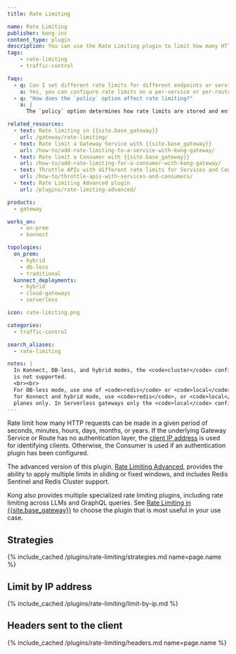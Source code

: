 ```yaml
---
title: Rate Limiting

name: Rate Limiting
publisher: kong-inc
content_type: plugin
description: You can use the Rate Limiting plugin to limit how many HTTP requests can be made in a given period of seconds, minutes, hours, days, months, or years.
tags:
    - rate-limiting
    - traffic-control

faqs:
  - q: Can I set different rate limits for different endpoints or services?
    a: Yes, you can configure rate limits on a per-service or per-route basis by applying the Rate Limiting plugin to specific services or routes in Kong.
  - q: "How does the `policy` option affect rate limiting?"
    a: |
      The `policy` option determines how rate limits are stored and enforced. The `local` policy uses Kong’s in-memory storage, while the `redis` policy uses Redis, which is useful for distributed setups where rate limiting needs to be consistent across multiple Kong data plane nodes.

related_resources:
  - text: Rate limiting in {{site.base_gateway}}
    url: /gateway/rate-limiting/
  - text: Rate limit a Gateway Service with {{site.base_gateway}}
    url: /how-to/add-rate-limiting-to-a-service-with-kong-gateway/
  - text: Rate limit a Consumer with {{site.base_gateway}}
    url: /how-to/add-rate-limiting-for-a-consumer-with-kong-gateway/
  - text: Throttle APIs with different rate limits for Services and Consumers
    url: /how-to/throttle-apis-with-services-and-consumers/
  - text: Rate Limiting Advanced plugin
    url: /plugins/rate-limiting-advanced/

products:
  - gateway

works_on:
    - on-prem
    - konnect

topologies:
  on_prem:
    - hybrid
    - db-less
    - traditional
  konnect_deployments:
    - hybrid
    - cloud-gateways
    - serverless

icon: rate-limiting.png

categories:
  - traffic-control

search_aliases:
  - rate-limiting

notes: |
  In Konnect, DB-less, and hybrid modes, the <code>cluster</code> config policy
  is not supported.
  <br><br>
  For DB-less mode, use one of <code>redis</code> or <code>local</code>;
  for Konnect and hybrid mode, use <code>redis</code>, or <code>local</code> for data
  planes only. In Serverless gateways only the <code>local</code> config policy is supported.
---
```


Rate limit how many HTTP requests can be made in a given period of seconds, minutes, hours, days, months, or years.
If the underlying Gateway Service or Route has no authentication layer, the [client IP address](#limit-by-ip-address) is used for identifying clients. 
Otherwise, the Consumer is used if an authentication plugin has been configured.

The advanced version of this plugin, [Rate Limiting Advanced](/plugins/rate-limiting-advanced/), provides the ability to apply
multiple limits in sliding or fixed windows, and includes Redis Sentinel and Redis Cluster support.

Kong also provides multiple specialized rate limiting plugins, including rate limiting across LLMs and GraphQL queries. 
See [Rate Limiting in {{site.base_gateway}}](/gateway/rate-limiting/) to choose the plugin that is most useful in your use case.

## Strategies

{% include_cached /plugins/rate-limiting/strategies.md name=page.name %}

## Limit by IP address

{% include_cached /plugins/rate-limiting/limit-by-ip.md %}

## Headers sent to the client

{% include_cached /plugins/rate-limiting/headers.md name=page.name %}
